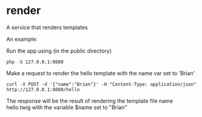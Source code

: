 # render
A service that renders templates

An example:

Run the app using (in the public directory)
    
    php -S 127.0.0.1:8080 

Make a request to render the hello template with the name var set to 'Brian'

    curl -X POST -d '{"name":"Brian"}' -H "Content-Type: application/json" http://127.0.0.1:8080/hello
    
The response will be the result of rendering the template file name hello.twig with the variable $name set to "Brian"
